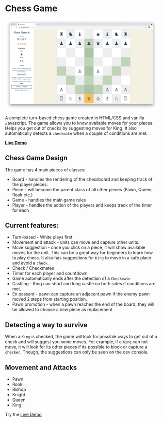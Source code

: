 # Chess Game

![Chess Game Screenshot](images/screen.png)

A complete turn-based chess game created in HTML/CSS and vanilla Javascript. The game allows you to know available moves for your pieces. Helps you get out of checks by suggesting moves for King. It also automatically detects a `checkmate` when a couple of conditions are met. 

**[Live Demo](https://chessgame-jeffdelara.netlify.app/)**

## Chess Game Design
The game has 4 main pieces of classes:
+ Board - handles the rendering of the chessboard and keeping track of the player pieces.
+ Piece - will become the parent class of all other pieces (Pawn, Queen, Rook etc.)
+ Game - handles the main game rules
+ Player - handles the action of the players and keeps track of the timer for each

## Current features:
- Turn-based - White plays first.
- Movement and attack - units can move and capture other units.
- Move suggestion - once you click on a piece, it will show available moves for the unit. This can be a great way for beginners to learn how to play chess. It also has suggestions for `King` to move in a safe place and avoid a `check`.
- Check / Checkmates
- Timer for each player and countdown
- Game automatically ends after the detection of a `Checkmate`
- Castling - King can short and long castle on both sides if conditions are met.
- En passant - pawn can capture an adjacent pawn if the enemy pawn moved 2 steps from starting position.
- Pawn promotion - when a pawn reaches the end of the board, they will be allowed to choose a new piece as replacement

## Detecting a way to survive
When a `King` is checked, the game will look for possible ways to get out of a check and will suggest you some moves. For example, if a `King` can not move, it will look for its other pieces if its possible to block or capture a `checker`. Though, the suggestions can only be seen on the dev console.

## Movement and Attacks 
- Pawn
- Rook
- Bishop
- Knight
- Queen 
- King

Try the [Live Demo](https://chessgame-jeffdelara.netlify.app/)